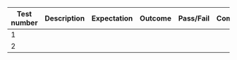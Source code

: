 | Test number | Description | Expectation | Outcome | Pass/Fail | Comments |
| --- | --- | --- | --- | --- | --- |
| 1 | 
| 2 |
